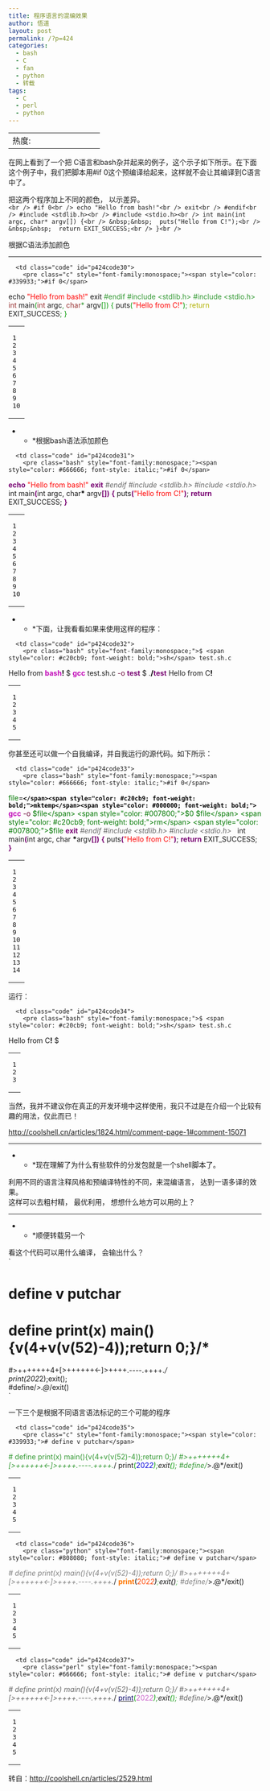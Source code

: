 ```yaml
---
title: 程序语言的混编效果
author: 悟道
layout: post
permalink: /?p=424
categories:
  - bash
  - C
  - fan
  - python
  - 转载
tags:
  - C
  - perl
  - python
---
```

<table>
  <tr cellpadding=0><td>
    热度:
  </td><td cellpadding=0><img src='http://210.75.224.29/wordpress/wp-content/plugins/statpresscn/images/sun.gif' width=10 height=10 border=0 /></td><td cellpadding=0><img src='http://210.75.224.29/wordpress/wp-content/plugins/statpresscn/images/sun.gif' width=10 height=10 border=0 /></td><td cellpadding=0><img src='http://210.75.224.29/wordpress/wp-content/plugins/statpresscn/images/sun.gif' width=10 height=10 border=0 /></td><td cellpadding=0><img src='http://210.75.224.29/wordpress/wp-content/plugins/statpresscn/images/sun.gif' width=10 height=10 border=0 /></td><td cellpadding=0><img src='http://210.75.224.29/wordpress/wp-content/plugins/statpresscn/images/sun_dark.gif' width=10 height=10 border=0 /></td></tr>
</table>

在网上看到了一个把 C语言和bash杂并起来的例子，这个示子如下所示。在下面这个例子中，我们把脚本用#if 0这个预编译给起来，这样就不会让其编译到C语言中了。

把这两个程序加上不同的颜色， 以示差异。  
`<br />
#if 0<br />
echo "Hello from bash!"<br />
exit<br />
#endif<br />
#include <stdlib.h><br />
#include <stdio.h><br />
int main(int argc, char* argv[]) {<br />
&nbsp;&nbsp;  puts("Hello from C!");<br />
&nbsp;&nbsp;  return EXIT_SUCCESS;<br />
}<br />
`

根据C语法添加颜色

* * *

<div class="wp_codebox">
  <table>
    <tr id="p42430">
      <td class="line_numbers">
        <pre>1
2
3
4
5
6
7
8
9
10
</pre>
      </td>
      
      <td class="code" id="p424code30">
        <pre class="c" style="font-family:monospace;"><span style="color: #339933;">#if 0</span>
echo <span style="color: #ff0000;">"Hello from bash!"</span>
exit
<span style="color: #339933;">#endif</span>
<span style="color: #339933;">#include &lt;stdlib.h&gt;</span>
<span style="color: #339933;">#include &lt;stdio.h&gt;</span>
<span style="color: #993333;">int</span> main<span style="color: #009900;">&#40;</span><span style="color: #993333;">int</span> argc<span style="color: #339933;">,</span> <span style="color: #993333;">char</span><span style="color: #339933;">*</span> argv<span style="color: #009900;">&#91;</span><span style="color: #009900;">&#93;</span><span style="color: #009900;">&#41;</span> <span style="color: #009900;">&#123;</span>
  puts<span style="color: #009900;">&#40;</span><span style="color: #ff0000;">"Hello from C!"</span><span style="color: #009900;">&#41;</span><span style="color: #339933;">;</span>
  <span style="color: #b1b100;">return</span> EXIT_SUCCESS<span style="color: #339933;">;</span>
<span style="color: #009900;">&#125;</span></pre>
      </td>
    </tr>
  </table>
</div>

* * *根据bash语法添加颜色

<div class="wp_codebox">
  <table>
    <tr id="p42431">
      <td class="line_numbers">
        <pre>1
2
3
4
5
6
7
8
9
10
</pre>
      </td>
      
      <td class="code" id="p424code31">
        <pre class="bash" style="font-family:monospace;"><span style="color: #666666; font-style: italic;">#if 0</span>
<span style="color: #7a0874; font-weight: bold;">echo</span> <span style="color: #ff0000;">"Hello from bash!"</span>
<span style="color: #7a0874; font-weight: bold;">exit</span>
<span style="color: #666666; font-style: italic;">#endif</span>
<span style="color: #666666; font-style: italic;">#include &lt;stdlib.h&gt;</span>
<span style="color: #666666; font-style: italic;">#include &lt;stdio.h&gt;</span>
int main<span style="color: #7a0874; font-weight: bold;">&#40;</span>int argc, char<span style="color: #000000; font-weight: bold;">*</span> argv<span style="color: #7a0874; font-weight: bold;">&#91;</span><span style="color: #7a0874; font-weight: bold;">&#93;</span><span style="color: #7a0874; font-weight: bold;">&#41;</span> <span style="color: #7a0874; font-weight: bold;">&#123;</span>
  puts<span style="color: #7a0874; font-weight: bold;">&#40;</span><span style="color: #ff0000;">"Hello from C!"</span><span style="color: #7a0874; font-weight: bold;">&#41;</span>;
  <span style="color: #7a0874; font-weight: bold;">return</span> EXIT_SUCCESS;
<span style="color: #7a0874; font-weight: bold;">&#125;</span></pre>
      </td>
    </tr>
  </table>
</div>

* * *下面，让我看看如果来使用这样的程序：</p> 

<div class="wp_codebox">
  <table>
    <tr id="p42432">
      <td class="line_numbers">
        <pre>1
2
3
4
5
</pre>
      </td>
      
      <td class="code" id="p424code32">
        <pre class="bash" style="font-family:monospace;">$ <span style="color: #c20cb9; font-weight: bold;">sh</span> test.sh.c
Hello from <span style="color: #c20cb9; font-weight: bold;">bash</span><span style="color: #000000; font-weight: bold;">!</span>
$ <span style="color: #c20cb9; font-weight: bold;">gcc</span> test.sh.c <span style="color: #660033;">-o</span> <span style="color: #7a0874; font-weight: bold;">test</span>
$ .<span style="color: #000000; font-weight: bold;">/</span><span style="color: #7a0874; font-weight: bold;">test</span>
Hello from C<span style="color: #000000; font-weight: bold;">!</span></pre>
      </td>
    </tr>
  </table>
</div>

你甚至还可以做一个自我编译，并自我运行的源代码。如下所示：

<div class="wp_codebox">
  <table>
    <tr id="p42433">
      <td class="line_numbers">
        <pre>1
2
3
4
5
6
7
8
9
10
11
12
13
14
</pre>
      </td>
      
      <td class="code" id="p424code33">
        <pre class="bash" style="font-family:monospace;"><span style="color: #666666; font-style: italic;">#if 0</span>
<span style="color: #007800;">file</span>=<span style="color: #000000; font-weight: bold;">`</span><span style="color: #c20cb9; font-weight: bold;">mktemp</span><span style="color: #000000; font-weight: bold;">`</span>
<span style="color: #c20cb9; font-weight: bold;">gcc</span> <span style="color: #660033;">-o</span> <span style="color: #007800;">$file</span> <span style="color: #007800;">$0</span>
<span style="color: #007800;">$file</span>
<span style="color: #c20cb9; font-weight: bold;">rm</span> <span style="color: #007800;">$file</span>
<span style="color: #7a0874; font-weight: bold;">exit</span>
<span style="color: #666666; font-style: italic;">#endif</span>
<span style="color: #666666; font-style: italic;">#include &lt;stdlib.h&gt;</span>
<span style="color: #666666; font-style: italic;">#include &lt;stdio.h&gt;</span>
&nbsp;
int main<span style="color: #7a0874; font-weight: bold;">&#40;</span>int argc, char <span style="color: #000000; font-weight: bold;">*</span>argv<span style="color: #7a0874; font-weight: bold;">&#91;</span><span style="color: #7a0874; font-weight: bold;">&#93;</span><span style="color: #7a0874; font-weight: bold;">&#41;</span> <span style="color: #7a0874; font-weight: bold;">&#123;</span>
  puts<span style="color: #7a0874; font-weight: bold;">&#40;</span><span style="color: #ff0000;">"Hello from C!"</span><span style="color: #7a0874; font-weight: bold;">&#41;</span>;
  <span style="color: #7a0874; font-weight: bold;">return</span> EXIT_SUCCESS;
<span style="color: #7a0874; font-weight: bold;">&#125;</span></pre>
      </td>
    </tr>
  </table>
</div>

运行：

<div class="wp_codebox">
  <table>
    <tr id="p42434">
      <td class="line_numbers">
        <pre>1
2
3
</pre>
      </td>
      
      <td class="code" id="p424code34">
        <pre class="bash" style="font-family:monospace;">$ <span style="color: #c20cb9; font-weight: bold;">sh</span> test.sh.c
Hello from C<span style="color: #000000; font-weight: bold;">!</span>
$</pre>
      </td>
    </tr>
  </table>
</div>

当然，我并不建议你在真正的开发环境中这样使用，我只不过是在介绍一个比较有趣的用法，仅此而已！

http://coolshell.cn/articles/1824.html/comment-page-1#comment-15071

* * *

* * *现在理解了为什么有些软件的分发包就是一个shell脚本了。</p> 

利用不同的语言注释风格和预编译特性的不同，来混编语言， 达到一语多译的效果。  
这样可以去粗村精， 最优利用， 想想什么地方可以用的上？

* * *

* * *顺便转载另一个

  
看这个代码可以用什么编译， 会输出什么？  
`<br />
# define v putchar<br />
# define print(x) main(){v(4+v(v(52)-4));return 0;}/*<br />
#>+++++++4+[>++++++<-]>++++.----.++++.*/<br />
print(202*2);exit();<br />
#define/*>.@*/exit()<br />
`</p> 
一下三个是根据不同语言语法标记的三个可能的程序

<div class="wp_codebox">
  <table>
    <tr id="p42435">
      <td class="line_numbers">
        <pre>1
2
3
4
5
</pre>
      </td>
      
      <td class="code" id="p424code35">
        <pre class="c" style="font-family:monospace;"><span style="color: #339933;"># define v putchar</span>
<span style="color: #339933;"># define print(x) main(){v(4+v(v(52)-4));return 0;}/*</span>
<span style="color: #339933;">#&gt;+++++++4+[&gt;++++++&lt;-]&gt;++++.----.++++.*/</span>
print<span style="color: #009900;">&#40;</span><span style="color: #0000dd;">202</span><span style="color: #339933;">*</span><span style="color: #0000dd;">2</span><span style="color: #009900;">&#41;</span><span style="color: #339933;">;</span>exit<span style="color: #009900;">&#40;</span><span style="color: #009900;">&#41;</span><span style="color: #339933;">;</span>
<span style="color: #339933;">#define/*&gt;.@*/exit()</span></pre>
      </td>
    </tr>
  </table>
</div>

<div class="wp_codebox">
  <table>
    <tr id="p42436">
      <td class="line_numbers">
        <pre>1
2
3
4
5
</pre>
      </td>
      
      <td class="code" id="p424code36">
        <pre class="python" style="font-family:monospace;"><span style="color: #808080; font-style: italic;"># define v putchar</span>
<span style="color: #808080; font-style: italic;"># define print(x) main(){v(4+v(v(52)-4));return 0;}/*</span>
<span style="color: #808080; font-style: italic;">#&gt;+++++++4+[&gt;++++++&lt;-]&gt;++++.----.++++.*/</span>
<span style="color: #ff7700;font-weight:bold;">print</span><span style="color: black;">&#40;</span><span style="color: #ff4500;">202</span><span style="color: #66cc66;">*</span><span style="color: #ff4500;">2</span><span style="color: black;">&#41;</span><span style="color: #66cc66;">;</span>exit<span style="color: black;">&#40;</span><span style="color: black;">&#41;</span><span style="color: #66cc66;">;</span>
<span style="color: #808080; font-style: italic;">#define/*&gt;.@*/exit()</span></pre>
      </td>
    </tr>
  </table>
</div>

<div class="wp_codebox">
  <table>
    <tr id="p42437">
      <td class="line_numbers">
        <pre>1
2
3
4
5
</pre>
      </td>
      
      <td class="code" id="p424code37">
        <pre class="perl" style="font-family:monospace;"><span style="color: #666666; font-style: italic;"># define v putchar</span>
<span style="color: #666666; font-style: italic;"># define print(x) main(){v(4+v(v(52)-4));return 0;}/*</span>
<span style="color: #666666; font-style: italic;">#&gt;+++++++4+[&gt;++++++&lt;-]&gt;++++.----.++++.*/</span>
<a href="http://perldoc.perl.org/functions/print.html"><span style="color: #000066;">print</span></a><span style="color: #009900;">&#40;</span><span style="color: #cc66cc;">202</span><span style="color: #339933;">*</span><span style="color: #cc66cc;">2</span><span style="color: #009900;">&#41;</span><span style="color: #339933;">;</span>exit<span style="color: #009900;">&#40;</span><span style="color: #009900;">&#41;</span><span style="color: #339933;">;</span>
<span style="color: #666666; font-style: italic;">#define/*&gt;.@*/exit()</span></pre>
      </td>
    </tr>
  </table>
</div>

转自：http://coolshell.cn/articles/2529.html